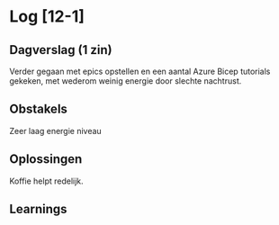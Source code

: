 # Log [12-1]

## Dagverslag (1 zin)
Verder gegaan met epics opstellen en een aantal Azure Bicep tutorials gekeken, met wederom weinig energie door slechte nachtrust.

## Obstakels
Zeer laag energie niveau

## Oplossingen
Koffie helpt redelijk.

## Learnings
